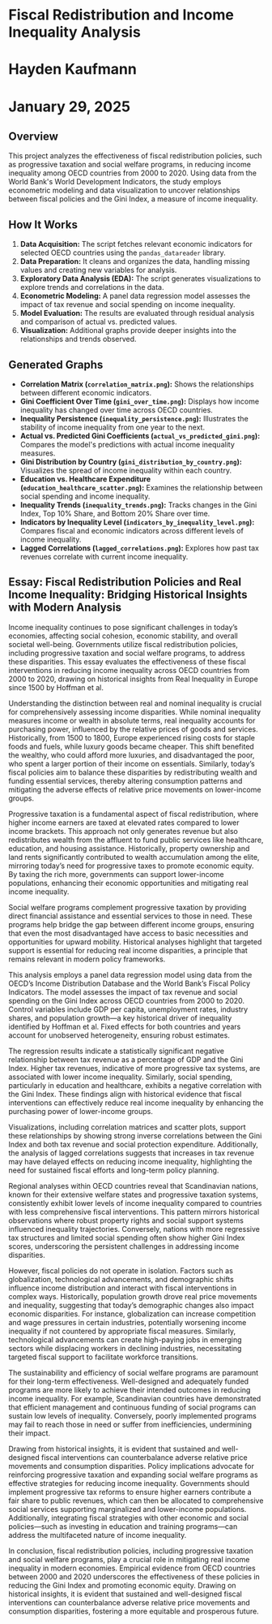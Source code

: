 # Fiscal Redistribution and Income Inequality Analysis
# Hayden Kaufmann
# January 29, 2025

## Overview

This project analyzes the effectiveness of fiscal redistribution policies, such as progressive taxation and social welfare programs, in reducing income inequality among OECD countries from 2000 to 2020. Using data from the World Bank's World Development Indicators, the study employs econometric modeling and data visualization to uncover relationships between fiscal policies and the Gini Index, a measure of income inequality.

## How It Works

1. **Data Acquisition:** The script fetches relevant economic indicators for selected OECD countries using the `pandas_datareader` library.
2. **Data Preparation:** It cleans and organizes the data, handling missing values and creating new variables for analysis.
3. **Exploratory Data Analysis (EDA):** The script generates visualizations to explore trends and correlations in the data.
4. **Econometric Modeling:** A panel data regression model assesses the impact of tax revenue and social spending on income inequality.
5. **Model Evaluation:** The results are evaluated through residual analysis and comparison of actual vs. predicted values.
6. **Visualization:** Additional graphs provide deeper insights into the relationships and trends observed.

## Generated Graphs

- **Correlation Matrix (`correlation_matrix.png`):** Shows the relationships between different economic indicators.
- **Gini Coefficient Over Time (`gini_over_time.png`):** Displays how income inequality has changed over time across OECD countries.
- **Inequality Persistence (`inequality_persistence.png`):** Illustrates the stability of income inequality from one year to the next.
- **Actual vs. Predicted Gini Coefficients (`actual_vs_predicted_gini.png`):** Compares the model's predictions with actual income inequality measures.
- **Gini Distribution by Country (`gini_distribution_by_country.png`):** Visualizes the spread of income inequality within each country.
- **Education vs. Healthcare Expenditure (`education_healthcare_scatter.png`):** Examines the relationship between social spending and income inequality.
- **Inequality Trends (`inequality_trends.png`):** Tracks changes in the Gini Index, Top 10% Share, and Bottom 20% Share over time.
- **Indicators by Inequality Level (`indicators_by_inequality_level.png`):** Compares fiscal and economic indicators across different levels of income inequality.
- **Lagged Correlations (`lagged_correlations.png`):** Explores how past tax revenues correlate with current income inequality.

## Essay: Fiscal Redistribution Policies and Real Income Inequality: Bridging Historical Insights with Modern Analysis

Income inequality continues to pose significant challenges in today’s economies, affecting social cohesion, economic stability, and overall societal well-being. Governments utilize fiscal redistribution policies, including progressive taxation and social welfare programs, to address these disparities. This essay evaluates the effectiveness of these fiscal interventions in reducing income inequality across OECD countries from 2000 to 2020, drawing on historical insights from Real Inequality in Europe since 1500 by Hoffman et al.

Understanding the distinction between real and nominal inequality is crucial for comprehensively assessing income disparities. While nominal inequality measures income or wealth in absolute terms, real inequality accounts for purchasing power, influenced by the relative prices of goods and services. Historically, from 1500 to 1800, Europe experienced rising costs for staple foods and fuels, while luxury goods became cheaper. This shift benefited the wealthy, who could afford more luxuries, and disadvantaged the poor, who spent a larger portion of their income on essentials. Similarly, today’s fiscal policies aim to balance these disparities by redistributing wealth and funding essential services, thereby altering consumption patterns and mitigating the adverse effects of relative price movements on lower-income groups.

Progressive taxation is a fundamental aspect of fiscal redistribution, where higher income earners are taxed at elevated rates compared to lower income brackets. This approach not only generates revenue but also redistributes wealth from the affluent to fund public services like healthcare, education, and housing assistance. Historically, property ownership and land rents significantly contributed to wealth accumulation among the elite, mirroring today’s need for progressive taxes to promote economic equity. By taxing the rich more, governments can support lower-income populations, enhancing their economic opportunities and mitigating real income inequality.

Social welfare programs complement progressive taxation by providing direct financial assistance and essential services to those in need. These programs help bridge the gap between different income groups, ensuring that even the most disadvantaged have access to basic necessities and opportunities for upward mobility. Historical analyses highlight that targeted support is essential for reducing real income disparities, a principle that remains relevant in modern policy frameworks.

This analysis employs a panel data regression model using data from the OECD’s Income Distribution Database and the World Bank’s Fiscal Policy Indicators. The model assesses the impact of tax revenue and social spending on the Gini Index across OECD countries from 2000 to 2020. Control variables include GDP per capita, unemployment rates, industry shares, and population growth—a key historical driver of inequality identified by Hoffman et al. Fixed effects for both countries and years account for unobserved heterogeneity, ensuring robust estimates.

The regression results indicate a statistically significant negative relationship between tax revenue as a percentage of GDP and the Gini Index. Higher tax revenues, indicative of more progressive tax systems, are associated with lower income inequality. Similarly, social spending, particularly in education and healthcare, exhibits a negative correlation with the Gini Index. These findings align with historical evidence that fiscal interventions can effectively reduce real income inequality by enhancing the purchasing power of lower-income groups.

Visualizations, including correlation matrices and scatter plots, support these relationships by showing strong inverse correlations between the Gini Index and both tax revenue and social protection expenditure. Additionally, the analysis of lagged correlations suggests that increases in tax revenue may have delayed effects on reducing income inequality, highlighting the need for sustained fiscal efforts and long-term policy planning.

Regional analyses within OECD countries reveal that Scandinavian nations, known for their extensive welfare states and progressive taxation systems, consistently exhibit lower levels of income inequality compared to countries with less comprehensive fiscal interventions. This pattern mirrors historical observations where robust property rights and social support systems influenced inequality trajectories. Conversely, nations with more regressive tax structures and limited social spending often show higher Gini Index scores, underscoring the persistent challenges in addressing income disparities.

However, fiscal policies do not operate in isolation. Factors such as globalization, technological advancements, and demographic shifts influence income distribution and interact with fiscal interventions in complex ways. Historically, population growth drove real price movements and inequality, suggesting that today’s demographic changes also impact economic disparities. For instance, globalization can increase competition and wage pressures in certain industries, potentially worsening income inequality if not countered by appropriate fiscal measures. Similarly, technological advancements can create high-paying jobs in emerging sectors while displacing workers in declining industries, necessitating targeted fiscal support to facilitate workforce transitions.

The sustainability and efficiency of social welfare programs are paramount for their long-term effectiveness. Well-designed and adequately funded programs are more likely to achieve their intended outcomes in reducing income inequality. For example, Scandinavian countries have demonstrated that efficient management and continuous funding of social programs can sustain low levels of inequality. Conversely, poorly implemented programs may fail to reach those in need or suffer from inefficiencies, undermining their impact.

Drawing from historical insights, it is evident that sustained and well-designed fiscal interventions can counterbalance adverse relative price movements and consumption disparities. Policy implications advocate for reinforcing progressive taxation and expanding social welfare programs as effective strategies for reducing income inequality. Governments should implement progressive tax reforms to ensure higher earners contribute a fair share to public revenues, which can then be allocated to comprehensive social services supporting marginalized and lower-income populations. Additionally, integrating fiscal strategies with other economic and social policies—such as investing in education and training programs—can address the multifaceted nature of income inequality.

In conclusion, fiscal redistribution policies, including progressive taxation and social welfare programs, play a crucial role in mitigating real income inequality in modern economies. Empirical evidence from OECD countries between 2000 and 2020 underscores the effectiveness of these policies in reducing the Gini Index and promoting economic equity. Drawing on historical insights, it is evident that sustained and well-designed fiscal interventions can counterbalance adverse relative price movements and consumption disparities, fostering a more equitable and prosperous future.
